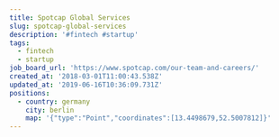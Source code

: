 ```yaml
---
title: Spotcap Global Services
slug: spotcap-global-services
description: '#fintech #startup'
tags:
  - fintech
  - startup
job_board_url: 'https://www.spotcap.com/our-team-and-careers/'
created_at: '2018-03-01T11:00:43.538Z'
updated_at: '2019-06-16T10:36:09.731Z'
positions:
  - country: germany
    city: berlin
    map: '{"type":"Point","coordinates":[13.4498679,52.5007812]}'
---
```


